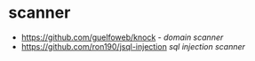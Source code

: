 # scanner

* https://github.com/guelfoweb/knock - _domain scanner_
* https://github.com/ron190/jsql-injection _sql injection scanner_
